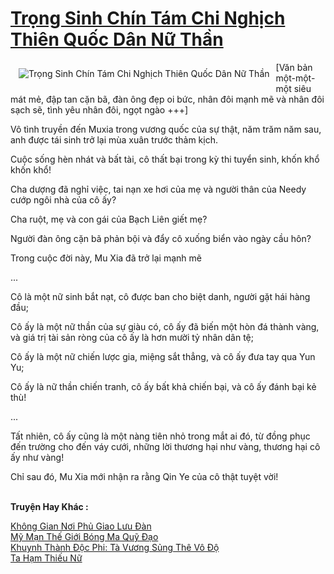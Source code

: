 <a href="https://truyentiki.com/trong-sinh-chin-tam-chi-nghich-thien-quoc-dan-nu-than.30478/" title="Trọng Sinh Chín Tám Chi Nghịch Thiên Quốc Dân Nữ Thần"><h1>Trọng Sinh Chín Tám Chi Nghịch Thiên Quốc Dân Nữ Thần</h1></a><div style="display:table"><img align="right" style="float: left; padding: 10px;" src="https://truyentiki.com/a/img/str/src/30478.jpg" alt="Trọng Sinh Chín Tám Chi Nghịch Thiên Quốc Dân Nữ Thần">[Văn bản một-một-một siêu mát mẻ, đập tan cặn bã, đàn ông đẹp oi bức, nhân đôi mạnh mẽ và nhân đôi sạch sẽ, tình yêu nhân đôi, ngọt ngào +++] <p></p> Vô tình truyền đến Muxia trong vương quốc của sự thật, năm trăm năm sau, anh được tái sinh trở lại mùa xuân trước thảm kịch. <p></p> Cuộc sống hèn nhát và bất tài, cô thất bại trong kỳ thi tuyển sinh, khốn khổ khốn khổ! <p></p> Cha dượng đã nghỉ việc, tai nạn xe hơi của mẹ và người thân của Needy cướp ngôi nhà của cô ấy? <p></p> Cha ruột, mẹ và con gái của Bạch Liên giết mẹ? <p></p> Người đàn ông cặn bã phản bội và đẩy cô xuống biển vào ngày cầu hôn? <p></p> Trong cuộc đời này, Mu Xia đã trở lại mạnh mẽ <p></p> ... <p></p> Cô là một nữ sinh bắt nạt, cô được ban cho biệt danh, người gặt hái hàng đầu; <p></p> Cô ấy là một nữ thần của sự giàu có, cô ấy đã biến một hòn đá thành vàng, và giá trị tài sản ròng của cô ấy là hơn mười tỷ nhân dân tệ; <p></p> Cô ấy là một nữ chiến lược gia, miệng sắt thẳng, và cô ấy đưa tay qua Yun Yu; <p></p> Cô ấy là nữ thần chiến tranh, cô ấy bất khả chiến bại, và cô ấy đánh bại kẻ thù! <p></p> ... <p></p> Tất nhiên, cô ấy cũng là một nàng tiên nhỏ trong mắt ai đó, từ đồng phục đến trường cho đến váy cưới, những lời thương hại như vàng, thương hại cô ấy như vàng! <p></p> Chỉ sau đó, Mu Xia mới nhận ra rằng Qin Ye của cô thật tuyệt vời!</div><p><br><b>Truyện Hay Khác :</b></p><a href="https://truyentiki.com/khong-gian-noi-phu-giao-luu-dan.30477/" alt="Không Gian Nơi Phủ Giao Lưu Đàn">Không Gian Nơi Phủ Giao Lưu Đàn</a><br/><a href="https://github.com/nownovels/top500/tree/master/truyenhay/33656/" alt="Mỹ Mạn Thế Giới Bóng Ma Quỹ Đạo">Mỹ Mạn Thế Giới Bóng Ma Quỹ Đạo</a><br/><a href="https://github.com/nownovels/truyenhay/tree/master/truyenhay/30642/README.md" alt="Khuynh Thành Độc Phi: Tà Vương Sủng Thê Vô Độ">Khuynh Thành Độc Phi: Tà Vương Sủng Thê Vô Độ</a><br/><a href="https://github.com/nownovels/truyenhay/tree/master/truyenhay/30526/README.md" alt="Ta Hạm Thiếu Nữ">Ta Hạm Thiếu Nữ</a><br/>